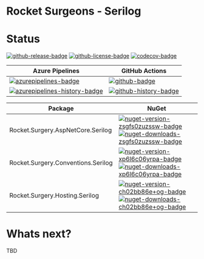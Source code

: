 # Rocket Surgeons - Serilog

# Status
<!-- badges -->
[![github-release-badge]][github-release]
[![github-license-badge]][github-license]
[![codecov-badge]][codecov]
<!-- badges -->

<!-- history badges -->
| Azure Pipelines | GitHub Actions |
| --------------- | -------------- |
| [![azurepipelines-badge]][azurepipelines] | [![github-badge]][github] |
| [![azurepipelines-history-badge]][azurepipelines-history] | [![github-history-badge]][github] |
<!-- history badges -->

<!-- nuget packages -->
| Package | NuGet |
| ------- | ----- |
| Rocket.Surgery.AspNetCore.Serilog | [![nuget-version-zsgfs0zuzssw-badge]![nuget-downloads-zsgfs0zuzssw-badge]][nuget-zsgfs0zuzssw] |
| Rocket.Surgery.Conventions.Serilog | [![nuget-version-xp6l6c06yrpa-badge]![nuget-downloads-xp6l6c06yrpa-badge]][nuget-xp6l6c06yrpa] |
| Rocket.Surgery.Hosting.Serilog | [![nuget-version-ch02bb86e+og-badge]![nuget-downloads-ch02bb86e+og-badge]][nuget-ch02bb86e+og] |
<!-- nuget packages -->

# Whats next?
TBD

<!-- generated references -->
[github-release]: https://github.com/RocketSurgeonsGuild/Serilog.Extensions/releases/latest
[github-release-badge]: https://img.shields.io/github/release/RocketSurgeonsGuild/Serilog.Extensions.svg?logo=github&style=flat "Latest Release"
[github-license]: https://github.com/RocketSurgeonsGuild/Serilog.Extensions/blob/master/LICENSE
[github-license-badge]: https://img.shields.io/github/license/RocketSurgeonsGuild/Serilog.Extensions.svg?style=flat "License"
[codecov]: https://codecov.io/gh/RocketSurgeonsGuild/Serilog.Extensions
[codecov-badge]: https://img.shields.io/codecov/c/github/RocketSurgeonsGuild/Serilog.Extensions.svg?color=E03997&label=codecov&logo=codecov&logoColor=E03997&style=flat "Code Coverage"
[azurepipelines]: https://dev.azure.com/rocketsurgeonsguild/Libraries/_build/latest?definitionId=10&branchName=master
[azurepipelines-badge]: https://img.shields.io/azure-devops/build/rocketsurgeonsguild/Libraries/10.svg?color=98C6FF&label=azure%20pipelines&logo=azuredevops&logoColor=98C6FF&style=flat "Azure Pipelines Status"
[azurepipelines-history]: https://dev.azure.com/rocketsurgeonsguild/Libraries/_build?definitionId=10&branchName=master
[azurepipelines-history-badge]: https://buildstats.info/azurepipelines/chart/rocketsurgeonsguild/Libraries/10?includeBuildsFromPullRequest=false "Azure Pipelines History"
[github]: https://github.com/RocketSurgeonsGuild/Serilog.Extensions/actions?query=workflow%3Aci
[github-badge]: https://img.shields.io/github/workflow/status/RocketSurgeonsGuild/Serilog.Extensions/ci.svg?label=github&logo=github&color=b845fc&logoColor=b845fc&style=flat "GitHub Actions Status"
[github-history-badge]: https://buildstats.info/github/chart/RocketSurgeonsGuild/Serilog.Extensions?includeBuildsFromPullRequest=false "GitHub Actions History"
[nuget-zsgfs0zuzssw]: https://www.nuget.org/packages/Rocket.Surgery.AspNetCore.Serilog/
[nuget-version-zsgfs0zuzssw-badge]: https://img.shields.io/nuget/v/Rocket.Surgery.AspNetCore.Serilog.svg?color=004880&logo=nuget&style=flat-square "NuGet Version"
[nuget-downloads-zsgfs0zuzssw-badge]: https://img.shields.io/nuget/dt/Rocket.Surgery.AspNetCore.Serilog.svg?color=004880&logo=nuget&style=flat-square "NuGet Downloads"
[nuget-xp6l6c06yrpa]: https://www.nuget.org/packages/Rocket.Surgery.Conventions.Serilog/
[nuget-version-xp6l6c06yrpa-badge]: https://img.shields.io/nuget/v/Rocket.Surgery.Conventions.Serilog.svg?color=004880&logo=nuget&style=flat-square "NuGet Version"
[nuget-downloads-xp6l6c06yrpa-badge]: https://img.shields.io/nuget/dt/Rocket.Surgery.Conventions.Serilog.svg?color=004880&logo=nuget&style=flat-square "NuGet Downloads"
[nuget-ch02bb86e+og]: https://www.nuget.org/packages/Rocket.Surgery.Hosting.Serilog/
[nuget-version-ch02bb86e+og-badge]: https://img.shields.io/nuget/v/Rocket.Surgery.Hosting.Serilog.svg?color=004880&logo=nuget&style=flat-square "NuGet Version"
[nuget-downloads-ch02bb86e+og-badge]: https://img.shields.io/nuget/dt/Rocket.Surgery.Hosting.Serilog.svg?color=004880&logo=nuget&style=flat-square "NuGet Downloads"
<!-- generated references -->

<!-- nuke-data
github:
  owner: RocketSurgeonsGuild
  repository: Serilog.Extensions
azurepipelines:
  account: rocketsurgeonsguild
  teamproject: Libraries
  builddefinition: 10
-->